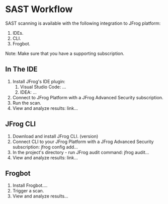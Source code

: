# SAST Workflow

SAST scanning is available with the following integration to JFrog platform:

1. IDEs.
2. CLI.
3. Frogbot.

Note: Make sure that you have a supporting subscription.

## In The IDE

1. Install JFrog's IDE plugin:
   1. Visual Studio Code: ...
   2. IDEA: ...
2. Connect to JFrog Platform with a JFrog Advanced Security subscription.
3. Run the scan.
4. View and analyze results: link...

## JFrog CLI

1. Download and install JFrog CLI. (version)
2. Connect CLI to your JFrog Platform with a JFrog Advanced Security subscription: jfrog config add...
3. In the project's directory - run JFrog audit command: jfrog audit...
4. View and analyze results: link...

## Frogbot

1. Install Frogbot....
2. Trigger a scan.
3. View and analyze results...
